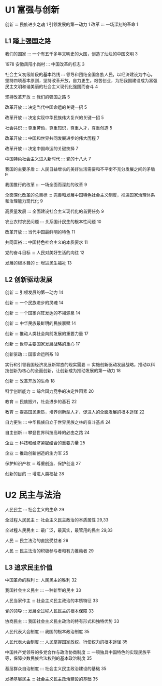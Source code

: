 # U1 富强与创新

创新 ::: 民族进步之魂 1
引领发展的第一动力 1
改革 ::: 一场深刻的革命 1

## L1 踏上强国之路

我们的国家 ::: 一个有五千多年文明史的大国，创造了灿烂的中国文明 3

1978 安徽凤阳小岗村 ::: 中国改革的标志 3

社会主义初级阶段的基本路线 ::: 领导和团结全国各族人民，以经济建设为中心，坚持四项基本原则，坚持改革开放，自力更生，艰苦创业，为把我国建设成为富强民主文明和谐美丽的社会主义现代化强国而奋斗 4

坚持改革开放 ::: 我们的强国之路 5

改革开放 ::: 决定当代中国命运的关键一招 5

改革开放 ::: 决定实现中华民族伟大复兴的关键一招 5

社会共识 ::: 尊重劳动，尊重知识，尊重人才，尊重创造 5

改革开放 ::: 中国和世界共同发展进步的伟大历程 7

改革开放 ::: 决定中国命运的关键抉择 7

中国特色社会主义进入新时代 ::: 党的十八大 7

我国的主要矛盾 ::: 人民日益增长的美好生活需要和不平衡不充分发展之间的矛盾 9

我国推行的改革 ::: 一场全面而深刻的改革 9

全面深化改革的总目标 ::: 完善和发展中国特色社会主义制度，推进国家治理体系和治理能力现代化 9

高质量发展 ::: 全面建设社会主义现代化的首要任务 9

农业农村农民问题 ::: 关系国计民生的根本性问题 10

改革开放 ::: 当代中国最鲜明的特色 11

共同富裕 ::: 中国特色社会主义的本质要求 11

党的奋斗目标 ::: 人民对美好生活的向往 12

发展的根本目的 ::: 增进民生福祉 13

## L2 创新驱动发展

创新 ::: 引领发展的第一动力 14

创新 ::: 一个民族进步的灵魂 14

创新 ::: 一个国家兴旺发达的不竭源泉 14

创新 ::: 中华民族最鲜明的民族禀赋 14

创新 ::: 推动人类社会向前发展的重要力量 17

创新 ::: 世界主要国家发展战略的重心 17

创新驱动 ::: 国家命运所系 18

实行和引领我国经济发展新常态的现实需要 ::: 实施创新驱动发展战略，推动以科技创新为核心的全面创新，让创新成为推动发展的第一动力 18

创新 ::: 改革开放的生命 18

科学创新能力 ::: 综合国力竞争的决定性因素 20

教育 ::: 民族振兴，社会进步的基石 22

教育 ::: 提高国民素质，培养创新型人才、促进人的全面发展的根本途径 22

自力更生 ::: 中华民族自立于世界民族之林的奋斗基点 24

自主创新 ::: 攀登世界科技高峰的必由之路 24

企业 ::: 科技和经济紧密结合的重要力量 25

企业 ::: 推动创新创造的生力军 25

保护知识产权 ::: 尊重创造、保护创造 27

创新的目的 ::: 增进人类福祉 28

# U2 民主与法治

人民民主 ::: 社会主义的生命 29

全过程人民民主 ::: 社会主义民主政治的本质属性 29,33

全过程人民民主 ::: 最广泛，最真实，最管用的民主 29,33

人民 ::: 民主法治的直接受益者 29

人民 ::: 民主法治的积极参与者和有力推动者 29

## L3 追求民主价值

中国革命的胜利 ::: 人民民主的胜利 32

我国社会主义民主 ::: 一种新型的民主 33

人民当家作主 ::: 社会主义民主政治的本质特征 33

党的领导 ::: 发展全过程人民民主的根本保障 33

协商民主 ::: 我国社会主义民主政治的特有形式和独特优势 33

人民代表大会制度 ::: 我国的根本政治制度 35

人民代表大会制度 ::: 人民掌握国家政权，行使权力的根本途径 35

中国共产党领导的多党合作与政治协商制度 ::: 一项独具中国特色的实现民族平等，保障少数民族合法权利的基本政治制度 35

基层群众自治制度 ::: 社会主义民主政治建设的基础 35

发扬基层民主 ::: 社会主义民主政治建设的基础 35

